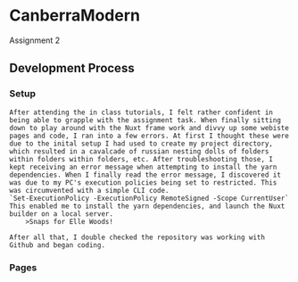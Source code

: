 # CanberraModern
 Assignment 2
## Development Process
### Setup
    After attending the in class tutorials, I felt rather confident in being able to grapple with the assignment task. When finally sitting down to play around with the Nuxt frame work and divvy up some webiste pages and code, I ran into a few errors. At first I thought these were due to the inital setup I had used to create my project directory, which resulted in a cavalcade of russian nesting dolls of folders within folders within folders, etc. After troubleshooting those, I kept receiving an error message when attempting to install the yarn dependencies. When I finally read the error message, I discovered it was due to my PC's execution policies being set to restricted. This was circumvented with a simple CLI code.
    `Set-ExecutionPolicy -ExecutionPolicy RemoteSigned -Scope CurrentUser`
    This enabled me to install the yarn dependencies, and launch the Nuxt builder on a local server.
        >Snaps for Elle Woods!

    After all that, I double checked the repository was working with Github and began coding.

### Pages
    